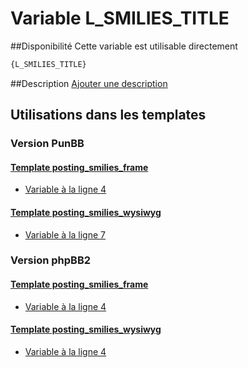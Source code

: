 # Variable L_SMILIES_TITLE

##Disponibilité
Cette variable est utilisable directement

```html
{L_SMILIES_TITLE}
```

##Description
[Ajouter une description](https://fa-tvars.appspot.com/var/L_SMILIES_TITLE)

## Utilisations dans les templates

### Version PunBB

#### [Template posting_smilies_frame](punbb/posting_smilies_frame.md#readme)
* [Variable &agrave; la ligne 4](../punbb/posting_smilies_frame.tpl#L4)

#### [Template posting_smilies_wysiwyg](punbb/posting_smilies_wysiwyg.md#readme)
* [Variable &agrave; la ligne 7](../punbb/posting_smilies_wysiwyg.tpl#L7)

### Version phpBB2

#### [Template posting_smilies_frame](subsilver/posting_smilies_frame.md#readme)
* [Variable &agrave; la ligne 4](../subsilver/posting_smilies_frame.tpl#L4)

#### [Template posting_smilies_wysiwyg](subsilver/posting_smilies_wysiwyg.md#readme)
* [Variable &agrave; la ligne 4](../subsilver/posting_smilies_wysiwyg.tpl#L4)